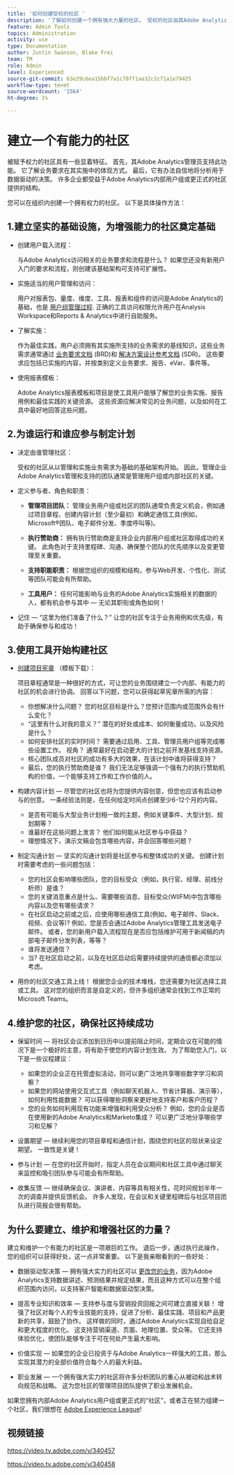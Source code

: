 ```yaml
---
title: '如何创建受权的社区 '
description: '了解如何创建一个拥有强大力量的社区。 受权的社区由其Adobe Analytics管理员提供支持，了解业务需求在其实施中的体现方式，并且有能力自信地将分析用于数据驱动的决策。 '
feature: Admin Tools
topics: Administration
activity: use
type: Documentation
author: Justin Swanson, Blake Frei
team: TM
role: Admin
level: Experienced
source-git-commit: 63e29c6ea15bbf7a1c78ff1aa32c2c71a1e79425
workflow-type: tm+mt
source-wordcount: '1564'
ht-degree: 1%

---
```


# 建立一个有能力的社区

被赋予权力的社区具有一些显着特征。 首先，其Adobe Analytics管理员支持此功能。 它了解业务要求在其实施中的体现方式。 最后，它有办法自信地将分析用于数据驱动的决策。 许多企业都受益于Adobe Analytics内部用户组或更正式的社区提供的结构。

您可以在组织内创建一个拥有权力的社区。 以下是具体操作方法：

## 1.建立坚实的基础设施，为增强能力的社区奠定基础

* 创建用户载入流程：

   与Adobe Analytics访问相关的业务要求和流程是什么？ 如果您还没有新用户入门的要求和流程，则创建该基础架构可支持可扩展性。

* 实施适当的用户管理和访问：

   用户对报表包、量度、维度、工具、报表和组件的访问是Adobe Analytics的基础，也是 [用户组管理过程](https://experienceleague.adobe.com/docs/analytics/admin/admin-console/home.html?lang=en). 正确的工具访问权限允许用户在Analysis Workspace和Reports &amp; Analytics中进行自助服务。

* 了解实施：

   作为最佳实践，用户必须拥有其实施所支持的业务需求的基线知识，这些业务需求通常通过 [业务要求文档](https://experienceleague.adobe.com/docs/analytics-learn/tutorials/implementation/implementation-basics/creating-a-business-requirements-document.html?lang=en) (BRD)和 [解决方案设计参考文档](https://experienceleague.adobe.com/docs/analytics-learn/tutorials/implementation/implementation-basics/creating-and-maintaining-an-sdr.html?lang=en) (SDR)。 这些要求应包括已实施的内容，并按类别定义业务要求、报告、eVar、事件等。

* 使用报表模板：

   Adobe Analytics报表模板和项目是使工具用户能够了解您的业务实施、报告用例和最佳实践的关键资源。 这些资源应解决常见的业务问题，以及如何在工具中最好地回答这些问题。

## 2.为谁运行和谁应参与制定计划

* 决定由谁管理社区：

   受权的社区从以管理和实施业务需求为基础的基础架构开始。 因此，管理企业Adobe Analytics管理和支持的团队通常是管理用户组或内部社区的关键。

* 定义参与者、角色和职责：

   * **管理项目团队：** 管理业务用户组或社区的团队通常负责定义机会，例如通过项目章程、创建内容计划（至少最初）和确定通信工具(例如，Microsoft®团队、电子邮件分发、季度呼叫等)。

   * **执行赞助商：** 拥有执行赞助商是支持企业内部用户组或社区取得成功的关键。 此角色对于支持里程碑、沟通、确保整个团队的优先顺序以及变更管理至关重要。

   * **支持职能职责：** 根据您组织的规模和结构，参与Web开发、个性化、测试等团队可能会有所帮助。

   * **工具用户：** 任何可能影响与业务的Adobe Analytics实施相关的数据的人，都有机会参与其中 — 无论其职衔或角色如何！

* 记住 — “这里为他们准备了什么？” 让您的社区专注于业务用例和优先级，有助于确保参与和成功！

## 3.使用工具开始构建社区

* [创建项目宪章](assets/Adobe-Analytics-Empowered-Community-Project-Charter-Template.pptx) （模板下载）：

   项目章程通常是一种很好的方式，可让您的业务围绕建立一个内部、有能力的社区的机会进行协调。 回答以下问题，您可以获得起草宪章所需的内容：

   * 你想解决什么问题？ 您的社区目标是什么？您预计范围内或范围外会有什么变化？
   * “这里有什么对我的意义？” 潜在的好处或成本、如何衡量成功，以及风险是什么？
   * 如何安排社区的实时时间？ 需要通过启用、工具、管理员用户组等完成哪些设置工作。 视角？ 通常最好在启动更大的计划之前开发基线支持资源。
   * 核心团队成员对社区的成功有多大的效果，在该计划中谁将获得支持？
   * 最后，您的执行赞助商是谁？ 我们无法足够强调一个强有力的执行赞助机构的价值，一个能够支持工作和工作价值的人。

* 构建内容计划 — 尽管您的社区也将为您提供内容创意，但您也应该有启动参与的创意。 一条经验法则是，在任何给定时间点创建至少6-12个月的内容。

   * 是否有可能与大型业务计划相一致的主题，例如关键事件、大型计划、规划期等？
   * 谁最好在这些问题上发言？ 他们如何能从社区参与中获益？
   * 理想情况下，演示文稿会包含哪些内容，并会回答哪些问题？

* 制定沟通计划 — 坚实的沟通计划将是社区参与和整体成功的关键。 创建计划时需要考虑的一些问题包括：

   * 您的社区会影响哪些团队，您的目标受众（例如，执行官、经理、前线分析师）是谁？
   * 您的关键消息重点是什么、需要哪些消息、目标受众(WIIFM)中包含哪些内容以及您有哪些请求？
   * 在社区启动之前或之后，应使用哪些通信工具(例如，电子邮件、Slack、视频、会议等)? 例如，您是否会通过Adobe Analytics管理工具发送电子邮件。 或者，您的新用户载入流程现在是否应包括维护可用于新闻稿的内部电子邮件分发列表，等等？
   * 谁将发送通信？
   * 当? 在社区启动之前，以及在社区启动后需要持续提供的通信都必须加以考虑。

* 用你的社区交通工具上线！ 根据您企业的技术堆栈，您还需要为社区选择工具或工具。 这对您的组织而言是自定义的，但许多组织通常会找到工作正常的Microsoft Teams。

## 4.维护您的社区，确保社区持续成功

* 保留时间 — 将社区会议添加到日历中以提前阻止时间，定期会议在可能的情况下是一个极好的主意，将有助于使您的内容计划生效。 为了帮助您入门，以下是一些议程建议：

   * 如果您的企业正在托管虚拟活动，则可以更广泛地共享哪些数字学习和洞察？
   * 如果您的网站使用交互式工具（例如聊天机器人、节省计算器、演示等），如何利用性能数据？ 可以获得哪些洞察来更好地支持客户和客户历程？
   * 您的业务如何利用现有功能来增强和利用受众分析？ 例如，您的企业是否在使用新的Adobe Analytics和Marketo集成？ 可以更广泛地分享哪些学习和见解？

* 设置期望 — 继续利用您的项目章程和通信计划，围绕您的社区的现状来设定期望。 一致性是关键！
* 参与计划 — 在您的社区开始时，指定人员在会议期间和社区工具中通过聊天来监控和吸引团队参与可能会有所帮助。
* 收集反馈 — 继续确保会议、演讲者、内容等具有相关性，花时间规划半年一次的调查并提供反馈机会。 许多人发现，在会议和关键里程碑后与社区项目团队进行简报会很有帮助。

## 为什么要建立、维护和增强社区的力量？

建立和维护一个有能力的社区是一项艰巨的工作。 退后一步，通过执行此操作，您的组织可以获得好处，这一点非常重要。 以下是我亲眼看到的一些好处：

* 数据驱动型决策 — 拥有强大实力的社区可以 [更改您的业务](https://experienceleague.adobe.com/docs/analytics-learn/tutorials/intro-to-analytics/what-can-aa-do-for-me/how-adobe-analysis-workspace-can-change-your-business.html?lang=en)，因为Adobe Analytics支持数据讲述、预测结果并规定结果，而且这种方式可以在整个组织范围内访问，以支持客户智能和数据驱动型决策。

* 提高专业知识和效率 — 支持参与度与营销投资回报之间可建立直接关联！ 增强了社区对每个人的专业技能的支持，促进了分析、最佳实践、项目和产品更新的共享，鼓励了协作。 这样做的同时，通过Adobe Analytics实现自给自足和更大程度的优化。 这支持营销渠道、页面、地理位置、受众等。 它还支持体验优化，使团队能够专注于可在何处产生最大影响。

* 价值实现 — 如果您的企业已投资于与Adobe Analytics一样强大的工具，那么实现其潜力的全部价值符合每个人的最大利益。

* 职业发展 — 一个拥有强大实力的社区将许多分析团队的重心从被动和战术转向规范和战略。 这为您社区的管理项目团队提供了职业发展机会。

如果您拥有内部Adobe Analytics用户组或更正式的“社区”，或者正在努力组建一个社区，我们很想在 [Adobe Experience League](https://experienceleaguecommunities.adobe.com/t5/adobe-analytics-discussions/bd-p/adobe-analytics-discussions)!

## 视频链接

https://video.tv.adobe.com/v/340457

https://video.tv.adobe.com/v/340458